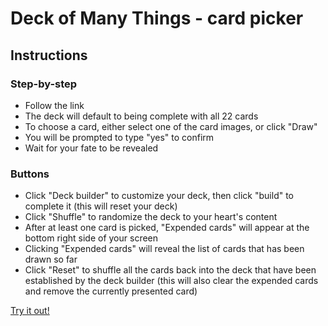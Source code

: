 <h1>Deck of Many Things - card picker</h1>

<h2>Instructions</h2>

<h3>Step-by-step</h3>
<ul>
  <li>Follow the link</li>
  <li>The deck will default to being complete with all 22 cards</li>
  <li>To choose a card, either select one of the card images, or click "Draw"</li>
  <li>You will be prompted to type "yes" to confirm</li>
  <li>Wait for your fate to be revealed</li>
</ul>

<h3>Buttons</h3>
<ul>
  <li>Click "Deck builder" to customize your deck, then click "build" to complete it (this will reset your deck)</li>
  <li>Click "Shuffle" to randomize the deck to your heart's content</li>
  <li>After at least one card is picked, "Expended cards" will appear at the bottom right side of your screen</li>
  <li>Clicking "Expended cards" will reveal the list of cards that has been drawn so far</li>
  <li>Click "Reset" to shuffle all the cards back into the deck that have been established by the deck builder (this will also clear the expended cards and remove the currently presented card)</li>
</ul>

[Try it out!](https://haze9greg.github.io/deck-of-many-things/)

